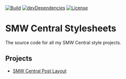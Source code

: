 [![Build](https://travis-ci.com/ExE-Boss/smwc-style.svg?branch=master)](https://travis-ci.com/ExE-Boss/smwc-style)
[![devDependencies](https://img.shields.io/david/dev/ExE-Boss/smwc-style.svg)](https://david-dm.org/ExE-Boss/smwc-style?type=dev)
[![License](https://img.shields.io/github/license/ExE-Boss/smwc-style.svg)](https://github.com/ExE-Boss/smwc-style/blob/master/LICENSE)

SMW Central Stylesheets
=======================

The source code for all my SMW Central style projects.

Projects
--------

- [SMW Central Post Layout](src/post-layout/)
